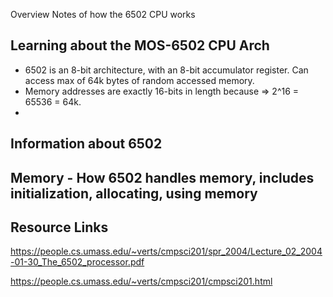 
Overview
Notes of how the 6502 CPU works


## Learning about the MOS-6502 CPU Arch
- 6502 is an 8-bit architecture, with an 8-bit accumulator register. Can access max of 64k bytes of random accessed memory.
- Memory addresses are exactly 16-bits in length because => 2^16 = 65536 = 64k.
- 

## Information about 6502



## Memory - How 6502 handles memory, includes initialization, allocating, using memory



## Resource Links
https://people.cs.umass.edu/~verts/cmpsci201/spr_2004/Lecture_02_2004-01-30_The_6502_processor.pdf

https://people.cs.umass.edu/~verts/cmpsci201/cmpsci201.html